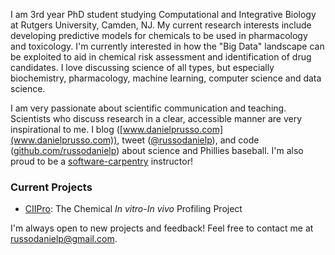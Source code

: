 <!--
.. title: About
.. slug: about
.. date: 2019-09-09 13:11:57 UTC-04:00
.. tags:
.. category:
.. link:
.. description:
.. type: text
-->


I am 3rd year PhD student studying Computational and Integrative Biology at Rutgers University, Camden, NJ.  My current research interests
include developing predictive models for chemicals to be used in pharmacology and toxicology.  I'm currently interested in how the "Big Data"
landscape can be exploited to aid in chemical risk assessment and identification of drug candidates.  I love discussing science of all types,
but especially biochemistry, pharmacology, machine learning, computer science and data science.  

I am very passionate about scientific communication and teaching.  Scientists who discuss research in a clear, accessible manner are very
inspirational to me.  I blog ([www.danielprusso.com](www.danielprusso.com)), tweet ([@russodanielp](www.twitter.com/russodanielp)), and code ([github.com/russodanielp](www.github.com/russodanielp))
about science and Phillies baseball.  I'm also proud to be a [software-carpentry](www.software-carpentry) instructor!

### Current Projects ###

* [CIIPro](www.github.com/russodanielp/ciipro): The Chemical _In vitro_-_In vivo_ Profiling Project

I'm always open to new projects and feedback!  Feel free to contact me at russodanielp@gmail.com.
